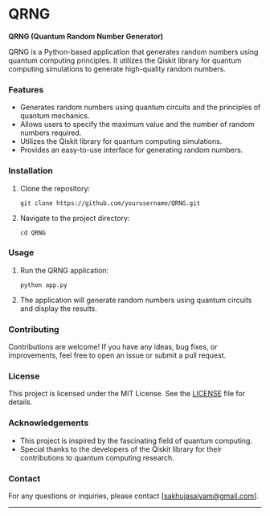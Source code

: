 # QRNG
**QRNG (Quantum Random Number Generator)**

QRNG is a Python-based application that generates random numbers using quantum computing principles. It utilizes the Qiskit library for quantum computing simulations to generate high-quality random numbers.

### Features

- Generates random numbers using quantum circuits and the principles of quantum mechanics.
- Allows users to specify the maximum value and the number of random numbers required.
- Utilizes the Qiskit library for quantum computing simulations.
- Provides an easy-to-use interface for generating random numbers.

### Installation

1. Clone the repository:
   ```
   git clone https://github.com/yourusername/QRNG.git
   ```

2. Navigate to the project directory:
   ```
   cd QRNG
   ```

### Usage

1. Run the QRNG application:
   ```
   python app.py
   ```

2. The application will generate random numbers using quantum circuits and display the results.

### Contributing

Contributions are welcome! If you have any ideas, bug fixes, or improvements, feel free to open an issue or submit a pull request.

### License

This project is licensed under the MIT License. See the [LICENSE](LICENSE) file for details.

### Acknowledgements

- This project is inspired by the fascinating field of quantum computing.
- Special thanks to the developers of the Qiskit library for their contributions to quantum computing research.

### Contact

For any questions or inquiries, please contact [sakhujasaiyam@gmail.com].

---
